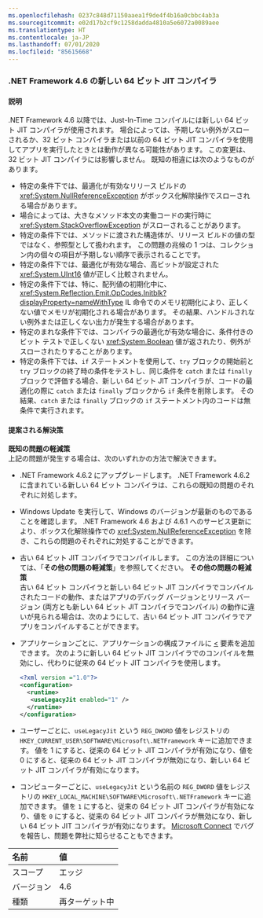 ```yaml
---
ms.openlocfilehash: 0237c848d71150aaea1f9de4f4b16a0cbbc4ab3a
ms.sourcegitcommit: e02d17b2cf9c1258dadda4810a5e6072a0089aee
ms.translationtype: HT
ms.contentlocale: ja-JP
ms.lasthandoff: 07/01/2020
ms.locfileid: "85615668"
---
```

### <a name="new-64-bit-jit-compiler-in-the-net-framework-46"></a>.NET Framework 4.6 の新しい 64 ビット JIT コンパイラ

#### <a name="details"></a>説明

.NET Framework 4.6 以降では、Just-In-Time コンパイルには新しい 64 ビット JIT コンパイラが使用されます。 場合によっては、予期しない例外がスローされるか、32 ビット コンパイラまたは以前の 64 ビット JIT コンパイラを使用してアプリを実行したときとは動作が異なる可能性があります。 この変更は、32 ビット JIT コンパイラには影響しません。 既知の相違には次のようなものがあります。

- 特定の条件下では、最適化が有効なリリース ビルドの <xref:System.NullReferenceException> がボックス化解除操作でスローされる場合があります。
- 場合によっては、大きなメソッド本文の実働コードの実行時に <xref:System.StackOverflowException> がスローされることがあります。
- 特定の条件下では、メソッドに渡された構造体が、リリース ビルドの値の型ではなく、参照型として扱われます。 この問題の兆候の 1 つは、コレクション内の個々の項目が予期しない順序で表示されることです。
- 特定の条件下では、最適化が有効な場合、高ビットが設定された <xref:System.UInt16> 値が正しく比較されません。
- 特定の条件下では、特に、配列値の初期化中に、<xref:System.Reflection.Emit.OpCodes.Initblk?displayProperty=nameWithType> IL 命令でのメモリ初期化により、正しくない値でメモリが初期化される場合があります。 その結果、ハンドルされない例外または正しくない出力が発生する場合があります。
- 特定のまれな条件下では、コンパイラの最適化が有効な場合に、条件付きのビット テストで正しくない <xref:System.Boolean> 値が返されたり、例外がスローされたりすることがあります。
- 特定の条件下では、`if` ステートメントを使用して、`try` ブロックの開始前と `try` ブロックの終了時の条件をテストし、同じ条件を `catch` または `finally` ブロックで評価する場合、新しい 64 ビット JIT コンパイラが、コードの最適化の際に `catch` または `finally` ブロックから `if` 条件を削除します。 その結果、`catch` または `finally` ブロックの `if` ステートメント内のコードは無条件で実行されます。

#### <a name="suggestion"></a>提案される解決策

**既知の問題の軽減策** <br/> 上記の問題が発生する場合は、次のいずれかの方法で解決できます。

- .NET Framework 4.6.2 にアップグレードします。 .NET Framework 4.6.2 に含まれている新しい 64 ビット コンパイラは、これらの既知の問題のそれぞれに対処します。
- Windows Update を実行して、Windows のバージョンが最新のものであることを確認します。 .NET Framework 4.6 および 4.6.1 へのサービス更新により、ボックス化解除操作での <xref:System.NullReferenceException> を除き、これらの問題のそれぞれに対処することができます。
- 古い 64 ビット JIT コンパイラでコンパイルします。 この方法の詳細については、「**その他の問題の軽減策**」を参照してください。
**その他の問題の軽減策** <br/> 古い 64 ビット コンパイラと新しい 64 ビット JIT コンパイラでコンパイルされたコードの動作、またはアプリのデバッグ バージョンとリリース バージョン (両方とも新しい 64 ビット JIT コンパイラでコンパイル) の動作に違いが見られる場合は、次のようにして、古い 64 ビット JIT コンパイラでアプリをコンパイルすることができます。

- アプリケーションごとに、アプリケーションの構成ファイルに [<](~/docs/framework/configure-apps/file-schema/runtime/uselegacyjit-element.md) 要素を追加できます。 次のように新しい 64 ビット JIT コンパイラでのコンパイルを無効にし、代わりに従来の 64 ビット JIT コンパイラを使用します。

    ```xml
    <?xml version ="1.0"?>
    <configuration>
      <runtime>
       <useLegacyJit enabled="1" />
      </runtime>
    </configuration>
    ```

- ユーザーごとに、`useLegacyJit` という `REG_DWORD` 値をレジストリの `HKEY_CURRENT_USER\SOFTWARE\Microsoft\.NETFramework` キーに追加できます。 値を 1 にすると、従来の 64 ビット JIT コンパイラが有効になり、値を 0 にすると、従来の 64 ビット JIT コンパイラが無効になり、新しい 64 ビット JIT コンパイラが有効になります。
- コンピューターごとに、`useLegacyJit` という名前の `REG_DWORD` 値をレジストリの `HKEY_LOCAL_MACHINE\SOFTWARE\Microsoft\.NETFramework` キーに追加できます。 値を `1` にすると、従来の 64 ビット JIT コンパイラが有効になり、値を `0` にすると、従来の 64 ビット JIT コンパイラが無効になり、新しい 64 ビット JIT コンパイラが有効になります。
[Microsoft Connect](https://connect.microsoft.com/VisualStudio) でバグを報告し、問題を弊社に知らせることもできます。

| 名前    | 値       |
|:--------|:------------|
| スコープ   | エッジ        |
| バージョン | 4.6         |
| 種類    | 再ターゲット中 |
